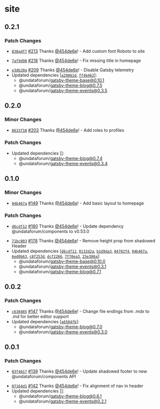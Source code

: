 # site

## 0.2.1

### Patch Changes

- [`838adf7`](https://github.com/UNDataForum/gatsby-themes/commit/838adf73f0da99f10425ddd78b6dbe1a96bbba43) [#213](https://github.com/UNDataForum/gatsby-themes/pull/213) Thanks [@454de6e](https://github.com/454de6e)! - Add custom font Roboto to site

* [`7af9d98`](https://github.com/UNDataForum/gatsby-themes/commit/7af9d98391a9d8c5fb4386f1784b33cd34f98230) [#218](https://github.com/UNDataForum/gatsby-themes/pull/218) Thanks [@454de6e](https://github.com/454de6e)! - Fix missing title in homepage

- [`e3db20a`](https://github.com/UNDataForum/gatsby-themes/commit/e3db20acc695a11aa523c66b9b77d035001202f5) [#209](https://github.com/UNDataForum/gatsby-themes/pull/209) Thanks [@454de6e](https://github.com/454de6e)! - Disable Gatsby telemetry
- Updated dependencies [[`a29861d`](https://github.com/UNDataForum/gatsby-themes/commit/a29861d7325fee0bdc93628d5c2d106b78e4667f), [`ff4b462`](https://github.com/UNDataForum/gatsby-themes/commit/ff4b46269d2931f234707b827bd2368729c8eaf8)]:
  - @undataforum/gatsby-theme-base@0.10.1
  - @undataforum/gatsby-theme-blog@0.7.5
  - @undataforum/gatsby-theme-events@0.3.5

## 0.2.0

### Minor Changes

- [`0633f10`](https://github.com/UNDataForum/gatsby-themes/commit/0633f1067971fed18a5bc617d52cafeeb089b31d) [#203](https://github.com/UNDataForum/gatsby-themes/pull/203) Thanks [@454de6e](https://github.com/454de6e)! - Add roles to profiles

### Patch Changes

- Updated dependencies []:
  - @undataforum/gatsby-theme-blog@0.7.4
  - @undataforum/gatsby-theme-events@0.3.4

## 0.1.0

### Minor Changes

- [`94b467a`](https://github.com/UNDataForum/gatsby-themes/commit/94b467a2ae6da9d828133b0bd0f9b16e84140642) [#149](https://github.com/UNDataForum/gatsby-themes/pull/149) Thanks [@454de6e](https://github.com/454de6e)! - Add basic layout to homepage

### Patch Changes

- [`d6cdf12`](https://github.com/UNDataForum/gatsby-themes/commit/d6cdf12ef789b0f32678b8213296da06de038930) [#180](https://github.com/UNDataForum/gatsby-themes/pull/180) Thanks [@454de6e](https://github.com/454de6e)! - Update dependency @undataforum/components to v0.53.0

* [`71bc803`](https://github.com/UNDataForum/gatsby-themes/commit/71bc80346b0a620523f4deec68681c75739574f0) [#178](https://github.com/UNDataForum/gatsby-themes/pull/178) Thanks [@454de6e](https://github.com/454de6e)! - Remove height prop from shadowed Header
* Updated dependencies [[`d6cdf12`](https://github.com/UNDataForum/gatsby-themes/commit/d6cdf12ef789b0f32678b8213296da06de038930), [`0132d2a`](https://github.com/UNDataForum/gatsby-themes/commit/0132d2a0ea72ab526b466a472f34bf61da851950), [`b1d9da3`](https://github.com/UNDataForum/gatsby-themes/commit/b1d9da3f1ed6e12bc6b5194dd353c1231c8e6774), [`04782f4`](https://github.com/UNDataForum/gatsby-themes/commit/04782f4e108d7dcfcaa60983adf07604957a5217), [`94b467a`](https://github.com/UNDataForum/gatsby-themes/commit/94b467a2ae6da9d828133b0bd0f9b16e84140642), [`6ed0b63`](https://github.com/UNDataForum/gatsby-themes/commit/6ed0b6380ddd72ebeb8607ed2419e4db937e119f), [`c8f253d`](https://github.com/UNDataForum/gatsby-themes/commit/c8f253d675d79c9959e2d87b83ad835e20c41ad5), [`dcf2266`](https://github.com/UNDataForum/gatsby-themes/commit/dcf22668731ed6c55f373c4f814cd83ed62e8d64), [`7f78ea3`](https://github.com/UNDataForum/gatsby-themes/commit/7f78ea3a414fa4bfacdf0410c46cb5e7336699fe), [`25e308a`](https://github.com/UNDataForum/gatsby-themes/commit/25e308a100d491c5c18efa74b775dd4aa5736553)]:
  - @undataforum/gatsby-theme-base@0.10.0
  - @undataforum/gatsby-theme-events@0.3.1
  - @undataforum/gatsby-theme-blog@0.7.1

## 0.0.2

### Patch Changes

- [`c638485`](https://github.com/UNDataForum/gatsby-themes/commit/c638485f82737523bd274167fc2c567685ce731f) [#147](https://github.com/UNDataForum/gatsby-themes/pull/147) Thanks [@454de6e](https://github.com/454de6e)! - Change file endings from .mdx to .md for better editor support
- Updated dependencies [[`a6504fb`](https://github.com/UNDataForum/gatsby-themes/commit/a6504fb1bc608bdb98e9d4c5cce1e58a53fedfc4)]:
  - @undataforum/gatsby-theme-blog@0.7.0
  - @undataforum/gatsby-theme-events@0.3.0

## 0.0.1

### Patch Changes

- [`03f4617`](https://github.com/UNDataForum/gatsby-themes/commit/03f46179910e83e90b70e7f5bb1e15e9a2a170ac) [#139](https://github.com/UNDataForum/gatsby-themes/pull/139) Thanks [@454de6e](https://github.com/454de6e)! - Update shadowed footer to new @undataforum/components API

* [`07164d1`](https://github.com/UNDataForum/gatsby-themes/commit/07164d1d8aa81a15615a26136fefd7163fe44d01) [#142](https://github.com/UNDataForum/gatsby-themes/pull/142) Thanks [@454de6e](https://github.com/454de6e)! - Fix alignment of nav in header
* Updated dependencies []:
  - @undataforum/gatsby-theme-blog@0.6.1
  - @undataforum/gatsby-theme-events@0.2.1
